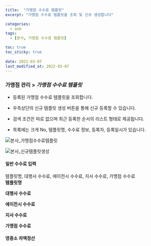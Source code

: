 ```yaml
---
title:  "가맹점 수수료 템플릿"
excerpt: "가맹점 수수료 템플릿을 조회 및 신규 생성합니다"

categories:
  - asm
tags:
  - [본사, 가맹점 수수료 템플릿]

toc: true
toc_sticky: true
 
date: 2022-03-07
last_modified_at: 2022-03-07
---
```


### 가맹점 관리 > *가맹점 수수료 템플릿*
- 등록된 가맹점 수수료 템플릿을 조회합니다.

- 우측상단의 신규 템플릿 생성 버튼을 통해 신규 등록할 수 있습니다.

- 검색 조건은 따로 없으며 최근 등록한 순서의 리스트 형태로 제공됩니다.

- 목록에는 크게 No, 템플릿명, 수수료 정보, 등록자, 등록일시가 있습니다. 

![본사_가맹점수수료템플릿](https://user-images.githubusercontent.com/95394003/156975021-d66013b4-7f32-47a2-b314-abc84c2cc9ae.jpeg)


![본사_신규템플릿생성](https://user-images.githubusercontent.com/95394003/156976012-760b52cb-c622-43d5-b881-f05d7762fa34.jpeg)

#### 일반 수수료 입력
템플릿명, 대행사 수수료, 에이전시 수수료, 지사 수수료, 가맹점 수수료<br>
**템플릿명**
<br>

**대행사 수수료**
<br>

**에이전시 수수료**
<br>

**지사 수수료**
<br>

**가맹점 수수료**
<br>

#### 영중소 차액정산
